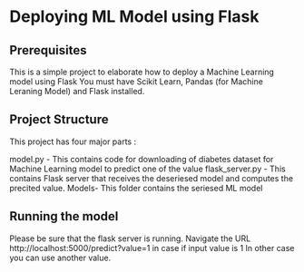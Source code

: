 # Deploying ML Model using Flask
## Prerequisites
This is a simple project to elaborate how to deploy a Machine Learning model using Flask
You must have Scikit Learn, Pandas (for Machine Leraning Model) and Flask installed.

## Project Structure
This project has four major parts :

model.py - This contains code for downloading of diabetes dataset for Machine Learning model to predict one of the value 
flask_server.py - This contains Flask server that receives the deseriesed model and computes the precited value.
Models- This folder contains the seriesed ML model

## Running the model
Please be sure that the flask server is running.
Navigate the URL http://localhost:5000/predict?value=1 in case if input value is 1
In other case you can use another value.